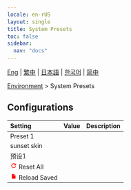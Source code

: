 ```yaml
---
locale: en-rUS
layout: single
title: System Presets
toc: false
sidebar:
  nav: "docs"
---
```

[Eng](/dancexr/menu/2025.5/scene/system_presets) | [繁中](/tw/dancexr/menu/2025.5/scene/system_presets) | [日本語](/jp/dancexr/menu/2025.5/scene/system_presets) | [한국어](/kr/dancexr/menu/2025.5/scene/system_presets) | [简中](/zh/dancexr/menu/2025.5/scene/system_presets)

[Environment](../menu#Environment) > System Presets

## Configurations

| Setting | Value | Description |
| :--- | --- | :--- |
|  Preset 1 || 
|  sunset skin || 
|  预设1 || 
| <img src="/images/icon/ic_refresh.png" alt="refresh icon"/> Reset All || 
| <img src="/images/icon/ic_file.png" alt="file icon"/> Reload Saved || 
